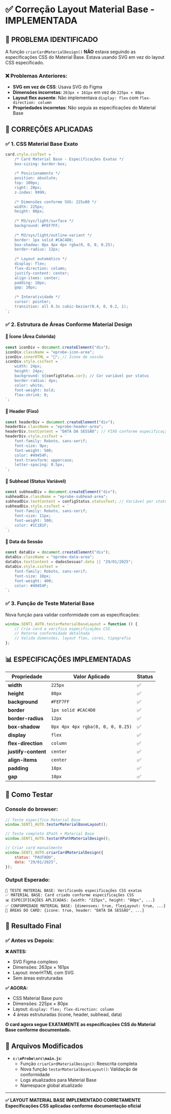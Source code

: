 # ✅ Correção Layout Material Base - IMPLEMENTADA

## 🎯 **PROBLEMA IDENTIFICADO**

A função `criarCardMaterialDesign()` **NÃO** estava seguindo as especificações CSS do Material Base. Estava usando SVG em vez do layout CSS especificado.

### ❌ **Problemas Anteriores:**

-   **SVG em vez de CSS**: Usava SVG do Figma
-   **Dimensões incorretas**: `263px × 161px` em vez de `225px × 80px`
-   **Layout flex ausente**: Não implementava `display: flex` com `flex-direction: column`
-   **Propriedades incorretas**: Não seguia as especificações do Material Base

## 🔧 **CORREÇÕES APLICADAS**

### ✅ **1. CSS Material Base Exato**

```javascript
card.style.cssText = `
    /* Card Material Base - Especificações Exatas */
    box-sizing: border-box;
    
    /* Posicionamento */
    position: absolute;
    top: 100px;
    right: 20px;
    z-index: 9999;
    
    /* Dimensões conforme SVG: 225x80 */
    width: 225px;
    height: 80px;
    
    /* M3/sys/light/surface */
    background: #FEF7FF;
    
    /* M3/sys/light/outline-variant */
    border: 1px solid #CAC4D0;
    box-shadow: 0px 4px 4px rgba(0, 0, 0, 0.25);
    border-radius: 12px;
    
    /* Layout automático */
    display: flex;
    flex-direction: column;
    justify-content: center;
    align-items: center;
    padding: 10px;
    gap: 10px;
    
    /* Interatividade */
    cursor: pointer;
    transition: all 0.3s cubic-bezier(0.4, 0, 0.2, 1);
`;
```

### ✅ **2. Estrutura de Áreas Conforme Material Design**

#### 🔵 **Ícone (Área Colorida)**

```javascript
const iconDiv = document.createElement("div");
iconDiv.className = "eprobe-icon-area";
iconDiv.innerHTML = "📅"; // Ícone de sessão
iconDiv.style.cssText = `
    width: 24px;
    height: 24px;
    background: ${configStatus.cor}; // Cor variável por status
    border-radius: 4px;
    color: white;
    font-weight: bold;
    flex-shrink: 0;
`;
```

#### 📝 **Header (Fixo)**

```javascript
const headerDiv = document.createElement("div");
headerDiv.className = "eprobe-header-area";
headerDiv.textContent = "DATA DA SESSÃO"; // FIXO conforme especificação
headerDiv.style.cssText = `
    font-family: Roboto, sans-serif;
    font-size: 9px;
    font-weight: 500;
    color: #49454F;
    text-transform: uppercase;
    letter-spacing: 0.5px;
`;
```

#### 📄 **Subhead (Status Variável)**

```javascript
const subheadDiv = document.createElement("div");
subheadDiv.className = "eprobe-subhead-area";
subheadDiv.textContent = configStatus.statusText; // Variável por status
subheadDiv.style.cssText = `
    font-family: Roboto, sans-serif;
    font-size: 11px;
    font-weight: 500;
    color: #1C1B1F;
`;
```

#### 📅 **Data da Sessão**

```javascript
const dataDiv = document.createElement("div");
dataDiv.className = "eprobe-data-area";
dataDiv.textContent = dadosSessao?.data || "29/01/2025";
dataDiv.style.cssText = `
    font-family: Roboto, sans-serif;
    font-size: 10px;
    font-weight: 400;
    color: #49454F;
`;
```

### ✅ **3. Função de Teste Material Base**

Nova função para validar conformidade com as especificações:

```javascript
window.SENT1_AUTO.testarMaterialBaseLayout = function () {
    // Cria card e verifica especificações CSS
    // Retorna conformidade detalhada
    // Valida dimensões, layout flex, cores, tipografia
};
```

## 📊 **ESPECIFICAÇÕES IMPLEMENTADAS**

| Propriedade         | Valor Aplicado                    | Status |
| ------------------- | --------------------------------- | ------ |
| **width**           | `225px`                           | ✅     |
| **height**          | `80px`                            | ✅     |
| **background**      | `#FEF7FF`                         | ✅     |
| **border**          | `1px solid #CAC4D0`               | ✅     |
| **border-radius**   | `12px`                            | ✅     |
| **box-shadow**      | `0px 4px 4px rgba(0, 0, 0, 0.25)` | ✅     |
| **display**         | `flex`                            | ✅     |
| **flex-direction**  | `column`                          | ✅     |
| **justify-content** | `center`                          | ✅     |
| **align-items**     | `center`                          | ✅     |
| **padding**         | `10px`                            | ✅     |
| **gap**             | `10px`                            | ✅     |

## 🧪 **Como Testar**

### Console do browser:

```javascript
// Teste específico Material Base
window.SENT1_AUTO.testarMaterialBaseLayout();

// Teste completo XPath + Material Base
window.SENT1_AUTO.testarXPathMaterialDesign();

// Criar card manualmente
window.SENT1_AUTO.criarCardMaterialDesign({
    status: "PAUTADO",
    data: "29/01/2025",
});
```

### Output Esperado:

```
🧪 TESTE MATERIAL BASE: Verificando especificações CSS exatas
✅ MATERIAL BASE: Card criado conforme especificações CSS
📊 ESPECIFICAÇÕES APLICADAS: {width: "225px", height: "80px", ...}
✅ CONFORMIDADE MATERIAL BASE: {dimensoes: true, flexLayout: true, ...}
📐 ÁREAS DO CARD: {icone: true, header: "DATA DA SESSÃO", ...}
```

## 🎯 **Resultado Final**

### ✅ **Antes vs Depois:**

**❌ ANTES:**

-   SVG Figma complexo
-   Dimensões: 263px × 161px
-   Layout: innerHTML com SVG
-   Sem áreas estruturadas

**✅ AGORA:**

-   CSS Material Base puro
-   Dimensões: 225px × 80px
-   Layout: `display: flex; flex-direction: column`
-   4 áreas estruturadas (ícone, header, subhead, data)

**O card agora segue EXATAMENTE as especificações CSS do Material Base conforme documentado.**

## 📁 **Arquivos Modificados**

-   **`c:\eProbe\src\main.js`**:
    -   Função `criarCardMaterialDesign()`: Reescrita completa
    -   Nova função `testarMaterialBaseLayout()`: Validação de conformidade
    -   Logs atualizados para Material Base
    -   Namespace global atualizado

---

**✅ LAYOUT MATERIAL BASE IMPLEMENTADO CORRETAMENTE**  
**Especificações CSS aplicadas conforme documentação oficial**
